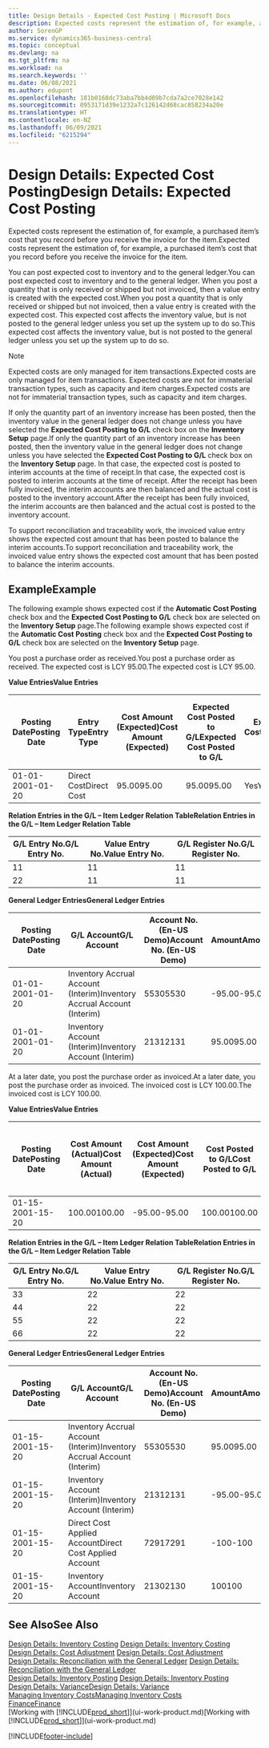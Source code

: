 ```yaml
---
title: Design Details - Expected Cost Posting | Microsoft Docs
description: Expected costs represent the estimation of, for example, a purchased item’s cost that you record before you receive the invoice for the item.
author: SorenGP
ms.service: dynamics365-business-central
ms.topic: conceptual
ms.devlang: na
ms.tgt_pltfrm: na
ms.workload: na
ms.search.keywords: ''
ms.date: 06/08/2021
ms.author: edupont
ms.openlocfilehash: 181b0168dc73aba7bb4d09b7cda7a2ce7028e142
ms.sourcegitcommit: 0953171d39e1232a7c126142d68cac858234a20e
ms.translationtype: HT
ms.contentlocale: en-NZ
ms.lasthandoff: 06/09/2021
ms.locfileid: "6215294"
---
```

# <a name="design-details-expected-cost-posting"></a><span data-ttu-id="fe4f0-103">Design Details: Expected Cost Posting</span><span class="sxs-lookup"><span data-stu-id="fe4f0-103">Design Details: Expected Cost Posting</span></span>
<span data-ttu-id="fe4f0-104">Expected costs represent the estimation of, for example, a purchased item’s cost that you record before you receive the invoice for the item.</span><span class="sxs-lookup"><span data-stu-id="fe4f0-104">Expected costs represent the estimation of, for example, a purchased item’s cost that you record before you receive the invoice for the item.</span></span>  

 <span data-ttu-id="fe4f0-105">You can post expected cost to inventory and to the general ledger.</span><span class="sxs-lookup"><span data-stu-id="fe4f0-105">You can post expected cost to inventory and to the general ledger.</span></span> <span data-ttu-id="fe4f0-106">When you post a quantity that is only received or shipped but not invoiced, then a value entry is created with the expected cost.</span><span class="sxs-lookup"><span data-stu-id="fe4f0-106">When you post a quantity that is only received or shipped but not invoiced, then a value entry is created with the expected cost.</span></span> <span data-ttu-id="fe4f0-107">This expected cost affects the inventory value, but is not posted to the general ledger unless you set up the system up to do so.</span><span class="sxs-lookup"><span data-stu-id="fe4f0-107">This expected cost affects the inventory value, but is not posted to the general ledger unless you set up the system up to do so.</span></span>  

> [!NOTE]  
>  <span data-ttu-id="fe4f0-108">Expected costs are only managed for item transactions.</span><span class="sxs-lookup"><span data-stu-id="fe4f0-108">Expected costs are only managed for item transactions.</span></span> <span data-ttu-id="fe4f0-109">Expected costs are not for immaterial transaction types, such as capacity and item charges.</span><span class="sxs-lookup"><span data-stu-id="fe4f0-109">Expected costs are not for immaterial transaction types, such as capacity and item charges.</span></span>  

 <span data-ttu-id="fe4f0-110">If only the quantity part of an inventory increase has been posted, then the inventory value in the general ledger does not change unless you have selected the **Expected Cost Posting to G/L** check box on the **Inventory Setup** page.</span><span class="sxs-lookup"><span data-stu-id="fe4f0-110">If only the quantity part of an inventory increase has been posted, then the inventory value in the general ledger does not change unless you have selected the **Expected Cost Posting to G/L** check box on the **Inventory Setup** page.</span></span> <span data-ttu-id="fe4f0-111">In that case, the expected cost is posted to interim accounts at the time of receipt.</span><span class="sxs-lookup"><span data-stu-id="fe4f0-111">In that case, the expected cost is posted to interim accounts at the time of receipt.</span></span> <span data-ttu-id="fe4f0-112">After the receipt has been fully invoiced, the interim accounts are then balanced and the actual cost is posted to the inventory account.</span><span class="sxs-lookup"><span data-stu-id="fe4f0-112">After the receipt has been fully invoiced, the interim accounts are then balanced and the actual cost is posted to the inventory account.</span></span>  

 <span data-ttu-id="fe4f0-113">To support reconciliation and traceability work, the invoiced value entry shows the expected cost amount that has been posted to balance the interim accounts.</span><span class="sxs-lookup"><span data-stu-id="fe4f0-113">To support reconciliation and traceability work, the invoiced value entry shows the expected cost amount that has been posted to balance the interim accounts.</span></span>  

## <a name="example"></a><span data-ttu-id="fe4f0-114">Example</span><span class="sxs-lookup"><span data-stu-id="fe4f0-114">Example</span></span>  
 <span data-ttu-id="fe4f0-115">The following example shows expected cost if the **Automatic Cost Posting** check box and the **Expected Cost Posting to G/L** check box are selected on the **Inventory Setup** page.</span><span class="sxs-lookup"><span data-stu-id="fe4f0-115">The following example shows expected cost if the **Automatic Cost Posting** check box and the **Expected Cost Posting to G/L** check box are selected on the **Inventory Setup** page.</span></span>  

 <span data-ttu-id="fe4f0-116">You post a purchase order as received.</span><span class="sxs-lookup"><span data-stu-id="fe4f0-116">You post a purchase order as received.</span></span> <span data-ttu-id="fe4f0-117">The expected cost is LCY 95.00.</span><span class="sxs-lookup"><span data-stu-id="fe4f0-117">The expected cost is LCY 95.00.</span></span>  

 <span data-ttu-id="fe4f0-118">**Value Entries**</span><span class="sxs-lookup"><span data-stu-id="fe4f0-118">**Value Entries**</span></span>  

|<span data-ttu-id="fe4f0-119">Posting Date</span><span class="sxs-lookup"><span data-stu-id="fe4f0-119">Posting Date</span></span>|<span data-ttu-id="fe4f0-120">Entry Type</span><span class="sxs-lookup"><span data-stu-id="fe4f0-120">Entry Type</span></span>|<span data-ttu-id="fe4f0-121">Cost Amount (Expected)</span><span class="sxs-lookup"><span data-stu-id="fe4f0-121">Cost Amount (Expected)</span></span>|<span data-ttu-id="fe4f0-122">Expected Cost Posted to G/L</span><span class="sxs-lookup"><span data-stu-id="fe4f0-122">Expected Cost Posted to G/L</span></span>|<span data-ttu-id="fe4f0-123">Expected Cost</span><span class="sxs-lookup"><span data-stu-id="fe4f0-123">Expected Cost</span></span>|<span data-ttu-id="fe4f0-124">Item Ledger Entry No.</span><span class="sxs-lookup"><span data-stu-id="fe4f0-124">Item Ledger Entry No.</span></span>|<span data-ttu-id="fe4f0-125">Entry No.</span><span class="sxs-lookup"><span data-stu-id="fe4f0-125">Entry No.</span></span>|  
|------------------|----------------|------------------------------|----------------------------------|-------------------|---------------------------|---------------|  
|<span data-ttu-id="fe4f0-126">01-01-20</span><span class="sxs-lookup"><span data-stu-id="fe4f0-126">01-01-20</span></span>|<span data-ttu-id="fe4f0-127">Direct Cost</span><span class="sxs-lookup"><span data-stu-id="fe4f0-127">Direct Cost</span></span>|<span data-ttu-id="fe4f0-128">95.00</span><span class="sxs-lookup"><span data-stu-id="fe4f0-128">95.00</span></span>|<span data-ttu-id="fe4f0-129">95.00</span><span class="sxs-lookup"><span data-stu-id="fe4f0-129">95.00</span></span>|<span data-ttu-id="fe4f0-130">Yes</span><span class="sxs-lookup"><span data-stu-id="fe4f0-130">Yes</span></span>|<span data-ttu-id="fe4f0-131">1</span><span class="sxs-lookup"><span data-stu-id="fe4f0-131">1</span></span>|<span data-ttu-id="fe4f0-132">1</span><span class="sxs-lookup"><span data-stu-id="fe4f0-132">1</span></span>|  

 <span data-ttu-id="fe4f0-133">**Relation Entries in the G/L – Item Ledger Relation Table**</span><span class="sxs-lookup"><span data-stu-id="fe4f0-133">**Relation Entries in the G/L – Item Ledger Relation Table**</span></span>  

|<span data-ttu-id="fe4f0-134">G/L Entry No.</span><span class="sxs-lookup"><span data-stu-id="fe4f0-134">G/L Entry No.</span></span>|<span data-ttu-id="fe4f0-135">Value Entry No.</span><span class="sxs-lookup"><span data-stu-id="fe4f0-135">Value Entry No.</span></span>|<span data-ttu-id="fe4f0-136">G/L Register No.</span><span class="sxs-lookup"><span data-stu-id="fe4f0-136">G/L Register No.</span></span>|  
|--------------------|---------------------|-----------------------|  
|<span data-ttu-id="fe4f0-137">1</span><span class="sxs-lookup"><span data-stu-id="fe4f0-137">1</span></span>|<span data-ttu-id="fe4f0-138">1</span><span class="sxs-lookup"><span data-stu-id="fe4f0-138">1</span></span>|<span data-ttu-id="fe4f0-139">1</span><span class="sxs-lookup"><span data-stu-id="fe4f0-139">1</span></span>|  
|<span data-ttu-id="fe4f0-140">2</span><span class="sxs-lookup"><span data-stu-id="fe4f0-140">2</span></span>|<span data-ttu-id="fe4f0-141">1</span><span class="sxs-lookup"><span data-stu-id="fe4f0-141">1</span></span>|<span data-ttu-id="fe4f0-142">1</span><span class="sxs-lookup"><span data-stu-id="fe4f0-142">1</span></span>|  

 <span data-ttu-id="fe4f0-143">**General Ledger Entries**</span><span class="sxs-lookup"><span data-stu-id="fe4f0-143">**General Ledger Entries**</span></span>  

|<span data-ttu-id="fe4f0-144">Posting Date</span><span class="sxs-lookup"><span data-stu-id="fe4f0-144">Posting Date</span></span>|<span data-ttu-id="fe4f0-145">G/L Account</span><span class="sxs-lookup"><span data-stu-id="fe4f0-145">G/L Account</span></span>|<span data-ttu-id="fe4f0-146">Account No. (En-US Demo)</span><span class="sxs-lookup"><span data-stu-id="fe4f0-146">Account No. (En-US Demo)</span></span>|<span data-ttu-id="fe4f0-147">Amount</span><span class="sxs-lookup"><span data-stu-id="fe4f0-147">Amount</span></span>|<span data-ttu-id="fe4f0-148">Entry No.</span><span class="sxs-lookup"><span data-stu-id="fe4f0-148">Entry No.</span></span>|  
|------------------|------------------|---------------------------------|------------|---------------|  
|<span data-ttu-id="fe4f0-149">01-01-20</span><span class="sxs-lookup"><span data-stu-id="fe4f0-149">01-01-20</span></span>|<span data-ttu-id="fe4f0-150">Inventory Accrual Account (Interim)</span><span class="sxs-lookup"><span data-stu-id="fe4f0-150">Inventory Accrual Account (Interim)</span></span>|<span data-ttu-id="fe4f0-151">5530</span><span class="sxs-lookup"><span data-stu-id="fe4f0-151">5530</span></span>|<span data-ttu-id="fe4f0-152">-95.00</span><span class="sxs-lookup"><span data-stu-id="fe4f0-152">-95.00</span></span>|<span data-ttu-id="fe4f0-153">2</span><span class="sxs-lookup"><span data-stu-id="fe4f0-153">2</span></span>|  
|<span data-ttu-id="fe4f0-154">01-01-20</span><span class="sxs-lookup"><span data-stu-id="fe4f0-154">01-01-20</span></span>|<span data-ttu-id="fe4f0-155">Inventory Account (Interim)</span><span class="sxs-lookup"><span data-stu-id="fe4f0-155">Inventory Account (Interim)</span></span>|<span data-ttu-id="fe4f0-156">2131</span><span class="sxs-lookup"><span data-stu-id="fe4f0-156">2131</span></span>|<span data-ttu-id="fe4f0-157">95.00</span><span class="sxs-lookup"><span data-stu-id="fe4f0-157">95.00</span></span>|<span data-ttu-id="fe4f0-158">1</span><span class="sxs-lookup"><span data-stu-id="fe4f0-158">1</span></span>|  

 <span data-ttu-id="fe4f0-159">At a later date, you post the purchase order as invoiced.</span><span class="sxs-lookup"><span data-stu-id="fe4f0-159">At a later date, you post the purchase order as invoiced.</span></span> <span data-ttu-id="fe4f0-160">The invoiced cost is LCY 100.00.</span><span class="sxs-lookup"><span data-stu-id="fe4f0-160">The invoiced cost is LCY 100.00.</span></span>  

 <span data-ttu-id="fe4f0-161">**Value Entries**</span><span class="sxs-lookup"><span data-stu-id="fe4f0-161">**Value Entries**</span></span>  

|<span data-ttu-id="fe4f0-162">Posting Date</span><span class="sxs-lookup"><span data-stu-id="fe4f0-162">Posting Date</span></span>|<span data-ttu-id="fe4f0-163">Cost Amount (Actual)</span><span class="sxs-lookup"><span data-stu-id="fe4f0-163">Cost Amount (Actual)</span></span>|<span data-ttu-id="fe4f0-164">Cost Amount (Expected)</span><span class="sxs-lookup"><span data-stu-id="fe4f0-164">Cost Amount (Expected)</span></span>|<span data-ttu-id="fe4f0-165">Cost Posted to G/L</span><span class="sxs-lookup"><span data-stu-id="fe4f0-165">Cost Posted to G/L</span></span>|<span data-ttu-id="fe4f0-166">Expected Cost</span><span class="sxs-lookup"><span data-stu-id="fe4f0-166">Expected Cost</span></span>|<span data-ttu-id="fe4f0-167">Item Ledger Entry No.</span><span class="sxs-lookup"><span data-stu-id="fe4f0-167">Item Ledger Entry No.</span></span>|<span data-ttu-id="fe4f0-168">Entry No.</span><span class="sxs-lookup"><span data-stu-id="fe4f0-168">Entry No.</span></span>|  
|------------------|----------------------------|------------------------------|-------------------------|-------------------|---------------------------|---------------|  
|<span data-ttu-id="fe4f0-169">01-15-20</span><span class="sxs-lookup"><span data-stu-id="fe4f0-169">01-15-20</span></span>|<span data-ttu-id="fe4f0-170">100.00</span><span class="sxs-lookup"><span data-stu-id="fe4f0-170">100.00</span></span>|<span data-ttu-id="fe4f0-171">-95.00</span><span class="sxs-lookup"><span data-stu-id="fe4f0-171">-95.00</span></span>|<span data-ttu-id="fe4f0-172">100.00</span><span class="sxs-lookup"><span data-stu-id="fe4f0-172">100.00</span></span>|<span data-ttu-id="fe4f0-173">No</span><span class="sxs-lookup"><span data-stu-id="fe4f0-173">No</span></span>|<span data-ttu-id="fe4f0-174">1</span><span class="sxs-lookup"><span data-stu-id="fe4f0-174">1</span></span>|<span data-ttu-id="fe4f0-175">2</span><span class="sxs-lookup"><span data-stu-id="fe4f0-175">2</span></span>|  

 <span data-ttu-id="fe4f0-176">**Relation Entries in the G/L – Item Ledger Relation Table**</span><span class="sxs-lookup"><span data-stu-id="fe4f0-176">**Relation Entries in the G/L – Item Ledger Relation Table**</span></span>  

|<span data-ttu-id="fe4f0-177">G/L Entry No.</span><span class="sxs-lookup"><span data-stu-id="fe4f0-177">G/L Entry No.</span></span>|<span data-ttu-id="fe4f0-178">Value Entry No.</span><span class="sxs-lookup"><span data-stu-id="fe4f0-178">Value Entry No.</span></span>|<span data-ttu-id="fe4f0-179">G/L Register No.</span><span class="sxs-lookup"><span data-stu-id="fe4f0-179">G/L Register No.</span></span>|  
|--------------------|---------------------|-----------------------|  
|<span data-ttu-id="fe4f0-180">3</span><span class="sxs-lookup"><span data-stu-id="fe4f0-180">3</span></span>|<span data-ttu-id="fe4f0-181">2</span><span class="sxs-lookup"><span data-stu-id="fe4f0-181">2</span></span>|<span data-ttu-id="fe4f0-182">2</span><span class="sxs-lookup"><span data-stu-id="fe4f0-182">2</span></span>|  
|<span data-ttu-id="fe4f0-183">4</span><span class="sxs-lookup"><span data-stu-id="fe4f0-183">4</span></span>|<span data-ttu-id="fe4f0-184">2</span><span class="sxs-lookup"><span data-stu-id="fe4f0-184">2</span></span>|<span data-ttu-id="fe4f0-185">2</span><span class="sxs-lookup"><span data-stu-id="fe4f0-185">2</span></span>|  
|<span data-ttu-id="fe4f0-186">5</span><span class="sxs-lookup"><span data-stu-id="fe4f0-186">5</span></span>|<span data-ttu-id="fe4f0-187">2</span><span class="sxs-lookup"><span data-stu-id="fe4f0-187">2</span></span>|<span data-ttu-id="fe4f0-188">2</span><span class="sxs-lookup"><span data-stu-id="fe4f0-188">2</span></span>|  
|<span data-ttu-id="fe4f0-189">6</span><span class="sxs-lookup"><span data-stu-id="fe4f0-189">6</span></span>|<span data-ttu-id="fe4f0-190">2</span><span class="sxs-lookup"><span data-stu-id="fe4f0-190">2</span></span>|<span data-ttu-id="fe4f0-191">2</span><span class="sxs-lookup"><span data-stu-id="fe4f0-191">2</span></span>|  

 <span data-ttu-id="fe4f0-192">**General Ledger Entries**</span><span class="sxs-lookup"><span data-stu-id="fe4f0-192">**General Ledger Entries**</span></span>  

|<span data-ttu-id="fe4f0-193">Posting Date</span><span class="sxs-lookup"><span data-stu-id="fe4f0-193">Posting Date</span></span>|<span data-ttu-id="fe4f0-194">G/L Account</span><span class="sxs-lookup"><span data-stu-id="fe4f0-194">G/L Account</span></span>|<span data-ttu-id="fe4f0-195">Account No. (En-US Demo)</span><span class="sxs-lookup"><span data-stu-id="fe4f0-195">Account No. (En-US Demo)</span></span>|<span data-ttu-id="fe4f0-196">Amount</span><span class="sxs-lookup"><span data-stu-id="fe4f0-196">Amount</span></span>|<span data-ttu-id="fe4f0-197">Entry No.</span><span class="sxs-lookup"><span data-stu-id="fe4f0-197">Entry No.</span></span>|  
|------------------|------------------|---------------------------------|------------|---------------|  
|<span data-ttu-id="fe4f0-198">01-15-20</span><span class="sxs-lookup"><span data-stu-id="fe4f0-198">01-15-20</span></span>|<span data-ttu-id="fe4f0-199">Inventory Accrual Account (Interim)</span><span class="sxs-lookup"><span data-stu-id="fe4f0-199">Inventory Accrual Account (Interim)</span></span>|<span data-ttu-id="fe4f0-200">5530</span><span class="sxs-lookup"><span data-stu-id="fe4f0-200">5530</span></span>|<span data-ttu-id="fe4f0-201">95.00</span><span class="sxs-lookup"><span data-stu-id="fe4f0-201">95.00</span></span>|<span data-ttu-id="fe4f0-202">4</span><span class="sxs-lookup"><span data-stu-id="fe4f0-202">4</span></span>|  
|<span data-ttu-id="fe4f0-203">01-15-20</span><span class="sxs-lookup"><span data-stu-id="fe4f0-203">01-15-20</span></span>|<span data-ttu-id="fe4f0-204">Inventory Account (Interim)</span><span class="sxs-lookup"><span data-stu-id="fe4f0-204">Inventory Account (Interim)</span></span>|<span data-ttu-id="fe4f0-205">2131</span><span class="sxs-lookup"><span data-stu-id="fe4f0-205">2131</span></span>|<span data-ttu-id="fe4f0-206">-95.00</span><span class="sxs-lookup"><span data-stu-id="fe4f0-206">-95.00</span></span>|<span data-ttu-id="fe4f0-207">3</span><span class="sxs-lookup"><span data-stu-id="fe4f0-207">3</span></span>|  
|<span data-ttu-id="fe4f0-208">01-15-20</span><span class="sxs-lookup"><span data-stu-id="fe4f0-208">01-15-20</span></span>|<span data-ttu-id="fe4f0-209">Direct Cost Applied Account</span><span class="sxs-lookup"><span data-stu-id="fe4f0-209">Direct Cost Applied Account</span></span>|<span data-ttu-id="fe4f0-210">7291</span><span class="sxs-lookup"><span data-stu-id="fe4f0-210">7291</span></span>|<span data-ttu-id="fe4f0-211">-100</span><span class="sxs-lookup"><span data-stu-id="fe4f0-211">-100</span></span>|<span data-ttu-id="fe4f0-212">6</span><span class="sxs-lookup"><span data-stu-id="fe4f0-212">6</span></span>|  
|<span data-ttu-id="fe4f0-213">01-15-20</span><span class="sxs-lookup"><span data-stu-id="fe4f0-213">01-15-20</span></span>|<span data-ttu-id="fe4f0-214">Inventory Account</span><span class="sxs-lookup"><span data-stu-id="fe4f0-214">Inventory Account</span></span>|<span data-ttu-id="fe4f0-215">2130</span><span class="sxs-lookup"><span data-stu-id="fe4f0-215">2130</span></span>|<span data-ttu-id="fe4f0-216">100</span><span class="sxs-lookup"><span data-stu-id="fe4f0-216">100</span></span>|<span data-ttu-id="fe4f0-217">5</span><span class="sxs-lookup"><span data-stu-id="fe4f0-217">5</span></span>|  

## <a name="see-also"></a><span data-ttu-id="fe4f0-218">See Also</span><span class="sxs-lookup"><span data-stu-id="fe4f0-218">See Also</span></span>
 <span data-ttu-id="fe4f0-219">[Design Details: Inventory Costing](design-details-inventory-costing.md) </span><span class="sxs-lookup"><span data-stu-id="fe4f0-219">[Design Details: Inventory Costing](design-details-inventory-costing.md) </span></span>  
 <span data-ttu-id="fe4f0-220">[Design Details: Cost Adjustment](design-details-cost-adjustment.md) </span><span class="sxs-lookup"><span data-stu-id="fe4f0-220">[Design Details: Cost Adjustment](design-details-cost-adjustment.md) </span></span>  
 <span data-ttu-id="fe4f0-221">[Design Details: Reconciliation with the General Ledger](design-details-reconciliation-with-the-general-ledger.md) </span><span class="sxs-lookup"><span data-stu-id="fe4f0-221">[Design Details: Reconciliation with the General Ledger](design-details-reconciliation-with-the-general-ledger.md) </span></span>  
 <span data-ttu-id="fe4f0-222">[Design Details: Inventory Posting](design-details-inventory-posting.md) </span><span class="sxs-lookup"><span data-stu-id="fe4f0-222">[Design Details: Inventory Posting](design-details-inventory-posting.md) </span></span>  
 [<span data-ttu-id="fe4f0-223">Design Details: Variance</span><span class="sxs-lookup"><span data-stu-id="fe4f0-223">Design Details: Variance</span></span>](design-details-variance.md)  
 [<span data-ttu-id="fe4f0-224">Managing Inventory Costs</span><span class="sxs-lookup"><span data-stu-id="fe4f0-224">Managing Inventory Costs</span></span>](finance-manage-inventory-costs.md)  
 [<span data-ttu-id="fe4f0-225">Finance</span><span class="sxs-lookup"><span data-stu-id="fe4f0-225">Finance</span></span>](finance.md)  
 <span data-ttu-id="fe4f0-226">[Working with [!INCLUDE[prod_short](includes/prod_short.md)]](ui-work-product.md)</span><span class="sxs-lookup"><span data-stu-id="fe4f0-226">[Working with [!INCLUDE[prod_short](includes/prod_short.md)]](ui-work-product.md)</span></span>


[!INCLUDE[footer-include](includes/footer-banner.md)]